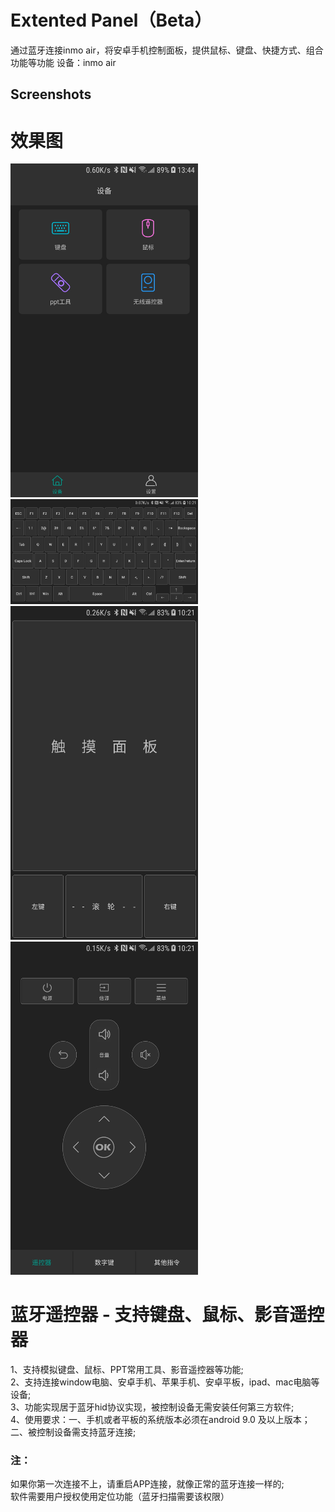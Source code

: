 # Extented Panel（Beta）
通过蓝牙连接inmo air，将安卓手机控制面板，提供鼠标、键盘、快捷方式、组合功能等功能
设备：inmo air

## Screenshots

# 效果图

 <img src="/screenshot/img1.jpg" width="300">
 <img src="/screenshot/img2.jpg" width="300">
 <img src="/screenshot/img3.jpg" width="300">
 <img src="/screenshot/img4.jpg" width="300">


# 蓝牙遥控器 - 支持键盘、鼠标、影音遥控器

1、支持模拟键盘、鼠标、PPT常用工具、影音遥控器等功能;  
2、支持连接window电脑、安卓手机、苹果手机、安卓平板，ipad、mac电脑等设备;  
3、功能实现居于蓝牙hid协议实现，被控制设备无需安装任何第三方软件;  
4、使用要求：一、手机或者平板的系统版本必须在android 9.0 及以上版本；二、被控制设备需支持蓝牙连接;  

### 注：
如果你第一次连接不上，请重启APP连接，就像正常的蓝牙连接一样的;  
软件需要用户授权使用定位功能（蓝牙扫描需要该权限）